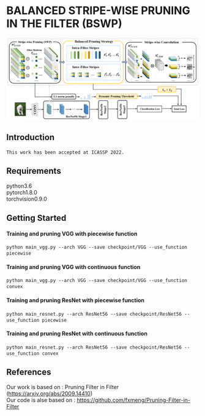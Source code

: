 # BALANCED STRIPE-WISE PRUNING IN THE FILTER (BSWP)
![image](https://github.com/ajdt1111/BSWP/blob/main/framework.png)
## Introduction
    This work has been accepted at ICASSP 2022.
## Requirements
python3.6 <br>
pytorch1.8.0 <br>
torchvision0.9.0 <br>
## Getting Started
#### Training and pruning VGG with piecewise function
    python main_vgg.py --arch VGG --save checkpoint/VGG --use_function piecewise
#### Training and pruning VGG with continuous function
    python main_vgg.py --arch VGG --save checkpoint/VGG --use_function convex
#### Training and pruning ResNet with piecewise function
    python main_resnet.py --arch ResNet56 --save checkpoint/ResNet56 --use_function piecewise
#### Training and pruning ResNet with continuous function
    python main_resnet.py --arch ResNet56 --save checkpoint/ResNet56 --use_function convex
## References
Our work is based on : Pruning Filter in Filter (https://arxiv.org/abs/2009.14410) <br>
Our code is alse based on : https://github.com/fxmeng/Pruning-Filter-in-Filter <br>
